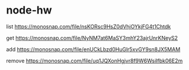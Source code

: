 # node-hw

list
https://monosnap.com/file/nsKORsc9HsZ0dVhjOYkjFG4t1Chtdk

get
https://monosnap.com/file/NyNM7at6MaSY3mhY23ajrUnrKNeyS2

add
https://monosnap.com/file/enUCkLbzd0HuGlr5xvGY9sn8JX5MAM

remove
https://monosnap.com/file/uq1JQXonHgjvr8f9W6WsiIfbk06E2m
